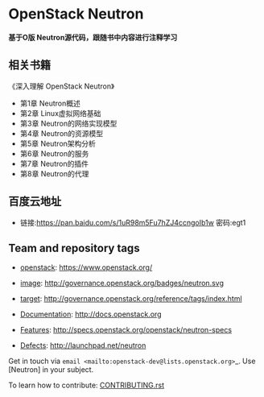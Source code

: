 # OpenStack Neutron

**基于O版 Neutron源代码，跟随书中内容进行注释学习**

## 相关书籍

《深入理解 OpenStack Neutron》

* 第1章 Neutron概述
* 第2章 Linux虚拟网络基础
* 第3章 Neutron的网络实现模型
* 第4章 Neutron的资源模型
* 第5章 Neutron架构分析
* 第6章 Neutron的服务
* 第7章 Neutron的插件
* 第8章 Neutron的代理

## 百度云地址
* 链接:https://pan.baidu.com/s/1uR98m5Fu7hZJ4ccngoIb1w  密码:egt1

## Team and repository tags

* [openstack](https://www.openstack.org/): https://www.openstack.org/

* [image](http://governance.openstack.org/badges/neutron.svg): http://governance.openstack.org/badges/neutron.svg
* [target](http://governance.openstack.org/reference/tags/index.html): http://governance.openstack.org/reference/tags/index.html

* [Documentation](http://docs.openstack.org): http://docs.openstack.org
* [Features](http://specs.openstack.org/openstack/neutron-specs): http://specs.openstack.org/openstack/neutron-specs
* [Defects](http://launchpad.net/neutron): http://launchpad.net/neutron

Get in touch via `email <mailto:openstack-dev@lists.openstack.org>`_. Use
[Neutron] in your subject.

To learn how to contribute:  [CONTRIBUTING.rst](./CONTRIBUTING.rst)



